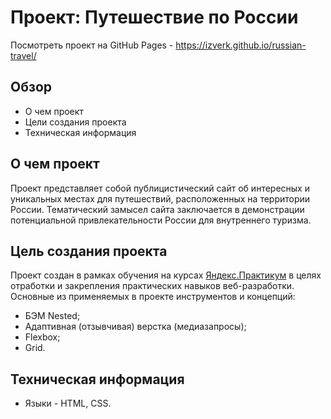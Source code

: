 # Проект: Путешествие по России
Посмотреть проект на GitHub Pages - https://izverk.github.io/russian-travel/

## Обзор
* О чем проект
* Цели создания проекта
* Техническая информация


##  О чем проект

Проект представляет собой публицистический сайт об интересных и уникальных местах для путешествий, расположенных на территории России.
Тематический замысел сайта заключается в демонстрации потенциальной привлекательности России для внутреннего туризма.


## Цель создания проекта

Проект создан в рамках обучения на курсах [Яндекс.Практикум](https://practicum.yandex.ru/) в целях отработки и закрепления практических навыков веб-разработки.
Основные из применяемых в проекте инструментов и концепций:
* БЭМ Nested;
* Адаптивная (отзывчивая) верстка (медиазапросы);
* Flexbox;
* Grid.


## Техническая информация

* Языки - HTML, CSS.

